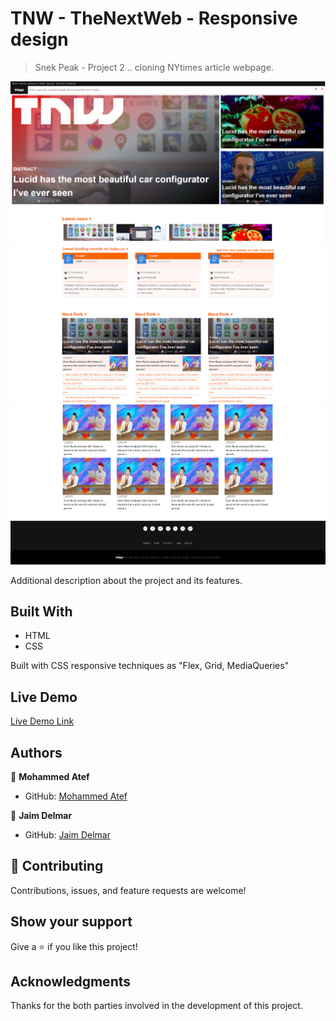 # TNW - TheNextWeb - Responsive design

> Snek Peak - Project 2 .. cloning NYtimes article webpage.

![screenshot](./shot1.png)
![screenshot](./shot2.png)
![screenshot](./shot3.png)

Additional description about the project and its features.

## Built With

- HTML
- CSS

Built with CSS responsive techniques as "Flex, Grid, MediaQueries"

## Live Demo

[Live Demo Link](https://jaimdedan.github.io/tnw_responsive/)

## Authors

👤 **Mohammed Atef**

- GitHub: [Mohammed Atef](https://github.com/Mohamed-js)

👤 **Jaim Delmar**

- GitHub: [Jaim Delmar](https://github.com/jaimdedan)

## 🤝 Contributing

Contributions, issues, and feature requests are welcome!

## Show your support

Give a ⭐️ if you like this project!

## Acknowledgments

Thanks for the both parties involved in the development of this project.

